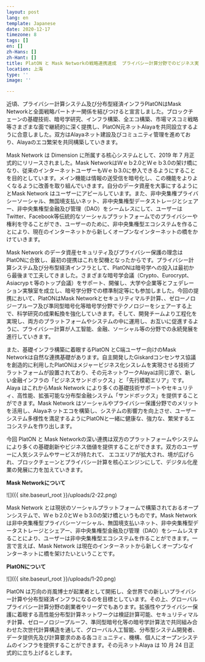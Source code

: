 ```yaml
---
layout: post
lang: en
template: Japanese
date: 2020-12-17
timezone: 8
tags: []
en: []
zh-Hans: []
zh-Hant: []
title: PlatON と Mask Networkの戦略連携達成  プライバシー計算分野でのビジネス実現を進める
location: 上海
type: ''
image: ''

---
```

近頃、プライバシー計算システム及び分布型経済インフラPlatONはMask Networkと全面戦略パートナー関係を結びつけると宣言しました。ブロックチェーンの基礎技術、暗号学研究、インフラ構築、全エコ構築、市場マスコミ戦略等さまざまな面で継続的に深く提携し、PlatON元ネットAlayaを共同設立するように合意しました。双方はAlayaネット建設及びコミュニティ管理を進めており、Alayaのエコ繁栄を共同構築していきます。

Mask Network は Dimension に所属する核心システムとして、2019 年 7 月正式的にリリースされました。Mask NetworkはＷｅｂ2.0とＷｅｂ3.0の架け橋になり、従来のインターネットユーザーもＷｅｂ3.0に参入できるようにすることを目的としています。メイン機能は情報の送受信を暗号化し、この機能をよりよくなるように改善を取り組んでいきます。自分のデータ資産を大事にするようにとMask Network はユーザーにアピールしています。また、非中央集権プライバシーソーシャル、無国境支払いネット、非中央集権型データストレージとシェアー、非中央集権型金融及び管理（DAO）をシームレスにして、ユーザーはTwitter、Facebook等伝統的なソーシャルプラットフォームでのプライバシーや権利を守ることができ、ユーザーのために、非中央集権型エコシステムを作ることにより、現在のインターネットから新しくオープンなインターネットの橋をかけていきます。

Mask Network のデータ資産セキュリティ及びプライバシー保護の理念はPlatONに合致し、最初の提携はこれを契機となったからです。プライバシー計算システム及び分布型経済インフラとして、PlatONは暗号学への投入は最初から最後まで工夫してきました。さまざまな暗号学会議（Crypto、Eurocrypt、Asiacrypｔ等のトップ会議）をサポート、開催し、大学や企業等とフェデレーション実験室を成立し、暗号学分野での標準制定等にも参加しました。今回の提携において、PlatONはMask Networkとセキュリティマルチ計算、、ゼローノロジープルーフ及び準同型暗号化等暗号学分野でテクノロジーをシェアーする上で、科学研究の成果転換を強化していきます。そして、開発チームより工程化を実現し、両方のプラットフォームやシステムの中に運用し、お互いに促進するように、プライバシー計算が人工智能、金融、ソーシャル等の分野での永続発展を進行していきます。

また、基礎インフラ構築に着眼するPlatON とC端ユーザー向けのMask Networkは自然な連携基礎があります。自主開発したGiskardコンセンサス協議を創造的に利用したPlatONはメジャービジネス化シスレムを実現させる技術プラットフォームが設置されており、その元ネットワークAlayaは同じ源で、新しい金融インフラの「ビジネスサンドボックス」と「先行模範エリア」です。Alaya はこれからMask Network により多くの基礎技術サポートやセキュリティ、高性能、拡張可能な分布型金融システム「サンドボックス」を提供することができます。Mask Network はソーシャルやプライバシー保護分野でのメリットを活用し、Alayaネットエコを構築し、システムの影響力を向上させ、ユーザーシステム多様性を満足するようにPlatONと一緒に健康な、強力な、繁栄するエコシステムを作り出します。

今回 PlatON と Mask Networkの深い連携は双方のプラットフォームやシステムにより多くの基礎創新やビジネス価値を提供することができます。双方のユーザーに人気システムやサービスが持たれて、 エコエリアが拡大され、境が広げられ、ブロックチェーンとプライバシー計算を核心エンジンにして、デジタル化産業の発展に力を加えていきます。

**Mask Networkについて**

![]({{ site.baseurl_root }}/uploads/2-22.png)

Mask Network とは現状のソーシャルプラットフォームで構築されておるオープンシステムで、Ｗｅｂ2.0とＷｅｂ3.0の架け橋というものです。Mask Networkは非中央集権型プライバシーソーシャル、無国境支払いネット、非中央集権型データストレージとシェアー、非中央集権型金融及び管理（DAO）をシームレスすることにより、ユーザーは非中央集権型エコシステムを作ることができます。一言で言えば、Mask Network は現在のインターネットから新しくオープンなインターネットに橋を架けたいということです。

**PlatONについて**

![]({{ site.baseurl_root }}/uploads/1-20.png)

PlatON は万向の肖風博士が起業者として開拓し、全世界での新しいプライバシー計算や分布型経済インフラになるのを目標としています。その上、グローバルプライバシー計算分野の創業者やリーダでもあります。拡張性やプライバシー保護に着眼する高性能分布型計算ネットワークは検証計算可能、セキュリティマルチ計算、ゼローノロジープルーフ、準同型暗号化等の暗号学計算法で共同組み合わせた次世代計算構造を通して、グローバル人工智能、分布型システム開発者、データ提供先及び計算要求のある各コミュニティ、機構、個人にオープンシステムのインフラを提供することができます。その元ネットAlaya は 10 月 24 日正式的に立ち上げるとします。